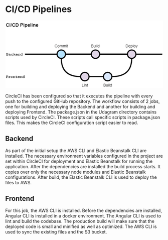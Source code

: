 # CI/CD Pipelines

![](diagrams/ci_cd.png?raw=true)

CircleCI has been configured so that it executes the pipeline with every push to the configured GitHub repository. The workflow consists of 2 jobs, one for building and deploying the Backend and another for building and deploying Frontend. The package.json in the Udagram directory contains scripts used by CircleCI. These scripts call specific scripts in package.json files. This makes the CircleCI configuration script easier to read.

## Backend

As part of the initial setup the AWS CLI and Elastic Beanstalk CLI are installed. The necessary environment variables configured in the project are set within CircleCI for deployment and Elastic Beanstalk for running the application. After the dependencies are installed the build process starts. It copies over only the necessary node modules and Elastic Beanstalk configurations. After build, the Elastic Beanstalk CLI is used to deploy the files to AWS.

## Frontend

For this job, the AWS CLI is installed. Before the dependencies are installed, Angular CLI is installed in a docker environment. The Angular CLI is used to lint and build the codebase. The production build will make sure that the deployed code is small and minified as well as optimized. The AWS CLI is used to sync the existing files and the S3 bucket.
